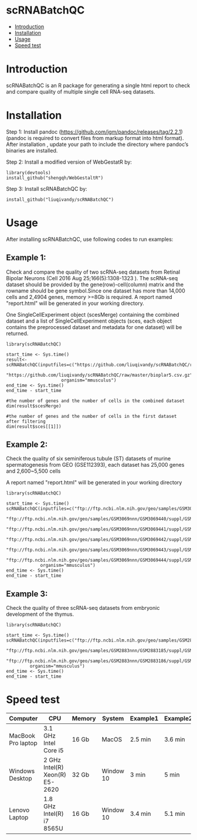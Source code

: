 scRNABatchQC
==========
* [Introduction](#introduction)
* [Installation](#installation)
* [Usage](#example)
* [Speed test](#speed)
<a name="introduction"/>

# Introduction

scRNABatchQC is an R package for generating a single html report to check and compare quality of multiple single cell RNA-seq datasets.

<a name="installation"/>

# Installation

Step 1:  Install pandoc (https://github.com/jgm/pandoc/releases/tag/2.2.1) (pandoc is required to convert files from markup format into html format). After installation , update your path to include the directory where pandoc’s binaries are installed. 

Step 2: Install a modified version of WebGestatR by:

	library(devtools)
	install_github("shengqh/WebGestaltR")

Step 3: Install scRNABatchQC by:

	install_github("liuqivandy/scRNABatchQC")
  
<a name="example"/>

# Usage

After installing scRNABatchQC, use following codes to run examples:

## Example 1:

Check and compare the quality of two scRNA-seq datasets from Retinal Bipolar Neurons (Cell 2016 Aug 25;166(5):1308-1323 ). The scRNA-seq dataset should be provided by the gene(row)-cell(column) matrix and the rowname should be gene symbol.Since one dataset has more than 14,000 cells and 2,4904 genes,  memory >=8Gb is required. A report named "report.html" will be generated in your working directory.
	
One SingleCellExperiment object (scesMerge) containing the combined dataset and a list of SingleCellExperiment objects (sces, each object contains the preprocessed dataset and metadata for one dataset) will be returned.

```
library(scRNABatchQC)
	
start_time <- Sys.time()
result<-scRNABatchQC(inputfiles=c("https://github.com/liuqivandy/scRNABatchQC/raw/master/bioplar1.csv.gz", 
	                          "https://github.com/liuqivandy/scRNABatchQC/raw/master/bioplar5.csv.gz"),
                     organism="mmusculus")
end_time <- Sys.time()
end_time - start_time

#the number of genes and the number of cells in the combined dataset
dim(result$scesMerge)
	
#the number of genes and the number of cells in the first dataset after filtering
dim(result$sces[[1]])

```

## Example 2:

Check the quality of six seminiferous tubule (ST) datasets of murine spermatogenesis from GEO (GSE112393), each dataset has 25,000 genes and 2,600~5,500 cells
	
A report named "report.html" will be generated in your working directory

```
library(scRNABatchQC)
	
start_time <- Sys.time()
scRNABatchQC(inputfiles=c("ftp://ftp.ncbi.nlm.nih.gov/geo/samples/GSM3069nnn/GSM3069439/suppl/GSM3069439_ST1_DGE.txt.gz", 
                          "ftp://ftp.ncbi.nlm.nih.gov/geo/samples/GSM3069nnn/GSM3069440/suppl/GSM3069440_ST2_DGE.txt.gz", 
                          "ftp://ftp.ncbi.nlm.nih.gov/geo/samples/GSM3069nnn/GSM3069441/suppl/GSM3069441_ST3_DGE.txt.gz",
                          "ftp://ftp.ncbi.nlm.nih.gov/geo/samples/GSM3069nnn/GSM3069442/suppl/GSM3069442_ST4_DGE.txt.gz",
                          "ftp://ftp.ncbi.nlm.nih.gov/geo/samples/GSM3069nnn/GSM3069443/suppl/GSM3069443_ST5_DGE.txt.gz",
                          "ftp://ftp.ncbi.nlm.nih.gov/geo/samples/GSM3069nnn/GSM3069444/suppl/GSM3069444_ST6_DGE.txt.gz"),
             organism="mmusculus")
end_time <- Sys.time()
end_time - start_time
```

## Example 3:
	
Check the quality of three scRNA-seq datasets from embryonic development of the thymus. 
	
```
library(scRNABatchQC)
	
start_time <- Sys.time()
scRNABatchQC(inputfiles=c("ftp://ftp.ncbi.nlm.nih.gov/geo/samples/GSM2883nnn/GSM2883184/suppl/GSM2883184_E12_5_wholeThy_venus_1.dge.txt.gz",
                          "ftp://ftp.ncbi.nlm.nih.gov/geo/samples/GSM2883nnn/GSM2883185/suppl/GSM2883185_E12_5_wholeThy_venus_2.dge.txt.gz",
			  "ftp://ftp.ncbi.nlm.nih.gov/geo/samples/GSM2883nnn/GSM2883186/suppl/GSM2883186_E12_5_wholeThy_venus_3.dge.txt.gz"),
	     organism="mmusculus")
end_time <- Sys.time()
end_time - start_time
```

<a name="speed"/>

# Speed test

|Computer|CPU|Memory|System|Example1|Example2|Example3|
|---|---|---|---|---|---|---|
|MacBook Pro laptop|3.1 GHz Intel Core i5|16 Gb|MacOS|2.5 min|3.6 min|41 sec|
|Windows Desktop|2 GHz Intel(R) Xeon(R) E5-2620|32 Gb|Window 10|3 min|5 min| 1 min|
|Lenovo Laptop|1.8 GHz Intel(R) i7 8565U|16 Gb|Window 10|3.4 min|5.1 min| 1.1 min|

